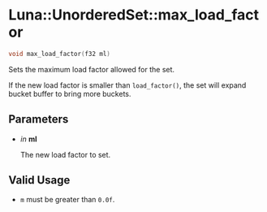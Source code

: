 # Luna::UnorderedSet::max_load_factor

```c++
void max_load_factor(f32 ml)
```

Sets the maximum load factor allowed for the set. 

If the new load factor is smaller than `load_factor()`, the set will expand bucket buffer to bring more buckets. 

## Parameters
* *in* **ml**

    The new load factor to set. 

## Valid Usage
* `m` must be greater than `0.0f`. 

